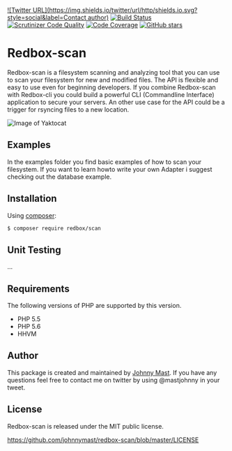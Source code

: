 [![Twitter URL](https://img.shields.io/twitter/url/http/shields.io.svg?style=social&label=Contact author)](https://twitter.com/intent/tweet?text=@mastjohnny)
[![Build Status](https://travis-ci.org/johnnymast/redbox-scan.svg?branch=master)](https://travis-ci.org/johnnymast/redbox-scan) 
[![Scrutinizer Code Quality](https://scrutinizer-ci.com/g/johnnymast/redbox-scan/badges/quality-score.png?b=master)](https://scrutinizer-ci.com/g/johnnymast/redbox-scan/?branch=master) 
[![Code Coverage](https://scrutinizer-ci.com/g/johnnymast/redbox-scan/badges/coverage.png?b=master)](https://scrutinizer-ci.com/g/johnnymast/redbox-scan/?branch=master)
[![GitHub stars](https://img.shields.io/badge/HHVM-Ready-green.svg)](http://hhvm.com/)

# Redbox-scan

Redbox-scan is a filesystem scanning and analyzing tool that you can use to scan your filesystem for new and modified files. The API is flexible and easy to use even for beginning developers.
If you combine Redbox-scan with Redbox-cli you could build a powerful CLI (Commandline Interface) application to secure your servers. An other use case for the API could be a trigger for rsyncing
files to a new location.

![Image of Yaktocat](https://raw.githubusercontent.com/johnnymast/redbox-scan/release/1.0/examples/assets/logo.png)

## Examples

In the examples folder you find basic examples of how to scan your filesystem. If you want to learn howto write your own Adapter i suggest checking out the database example.

## Installation

Using [composer](https://packagist.org/packages/redbox/scan):

```bash
$ composer require redbox/scan
```

## Unit Testing 
...


## Requirements

The following versions of PHP are supported by this version.

+ PHP 5.5
+ PHP 5.6
+ HHVM



## Author

This package is created and maintained by [Johnny Mast](https://github.com/johnnymast). If you have any questions feel free to contact me on twitter by using @mastjohnny in your tweet.


## License

Redbox-scan is released under the MIT public license.

<https://github.com/johnnymast/redbox-scan/blob/master/LICENSE>
 